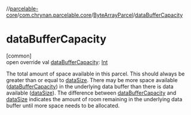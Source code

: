 //[parcelable-core](../../../index.md)/[com.chrynan.parcelable.core](../index.md)/[ByteArrayParcel](index.md)/[dataBufferCapacity](data-buffer-capacity.md)

# dataBufferCapacity

[common]\
open override val [dataBufferCapacity](data-buffer-capacity.md): [Int](https://kotlinlang.org/api/latest/jvm/stdlib/kotlin/-int/index.html)

The total amount of space available in this parcel. This should always be greater than or equal to [dataSize](data-size.md). There may be more space available ([dataBufferCapacity](data-buffer-capacity.md)) in the underlying data buffer than there is data available ([dataSize](data-size.md)). The difference between [dataBufferCapacity](data-buffer-capacity.md) and [dataSize](data-size.md) indicates the amount of room remaining in the underlying data buffer until more space needs to be allocated.
